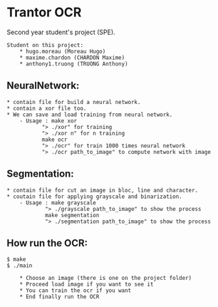 # Trantor OCR
Second year student's project (SPE).

```
Student on this project:
    * hugo.moreau (Moreau Hugo)
    * maxime.chardon (CHARDON Maxime)
    * anthony1.truong (TRUONG Anthony)
```

## NeuralNetwork:
    * contain file for build a neural network.
    * contain a xor file too.
    * We can save and load training from neural network.
        - Usage : make xor
               "> ./xor" for training
               "> ./xor n" for n training
               make ocr
               "> ./ocr" for train 1000 times neural network
               "> ./ocr path_to_image" to compute network with image

## Segmentation:
    * contain file for cut an image in bloc, line and character.
    * coutain file for applying grayscale and binarization.
        - Usage : make grayscale
                "> ./grayscale path_to_image" to show the process
                make segmentation
                "> ./segmentation path_to_image" to show the process

## How run the OCR:
```
$ make
$ ./main

    * Choose an image (there is one on the project folder)
    * Proceed load image if you want to see it
    * You can train the ocr if you want
    * End finally run the OCR
```

